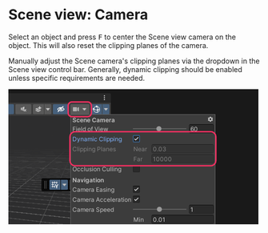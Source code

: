 # Scene view: Camera
Select an object and press <kbd>F</kbd> to center the Scene view camera on the object. This will also reset the clipping planes of the camera.  

Manually adjust the Scene camera's clipping planes via the dropdown in the Scene view control bar.
Generally, dynamic clipping should be enabled unless specific requirements are needed.

![Scene view clipping](scene-view-clipping.png)  
